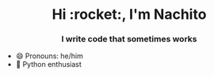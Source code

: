 <h1 align="center">Hi :rocket:, I'm Nachito </h1>
<h3 align="center">I write code that sometimes works</h3>

- 😄 Pronouns: he/him
- 🐍 Python enthusiast 

